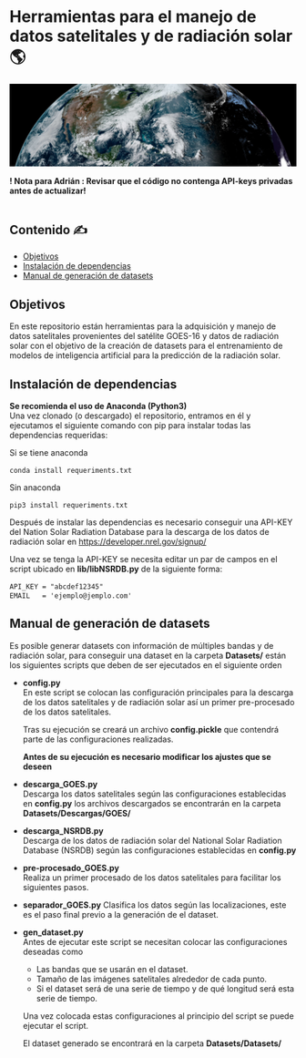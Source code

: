 # Herramientas para el manejo de datos satelitales y de radiación solar :earth_americas:

![alt text](https://github.com/FelosRG/Herramientas-Proyecto-Solar/blob/main/Figuras/portada_GOES16.jpg?raw=true)

<b> ! Nota para Adrián : Revisar que el código no contenga API-keys privadas antes de actualizar!</b> <br> <br>

## Contenido :writing_hand:

  - [Objetivos](#objetivos)
  - [Instalación de dependencias](#instalación-de-dependencias)
  - [Manual de generación de datasets](#manual-de-generación-de-datasets)

## Objetivos
En este repositorio están herramientas para la adquisición y manejo de datos satelitales provenientes del satélite GOES-16 y datos de radiación solar con el objetivo de la creación de datasets para el entrenamiento de modelos de inteligencia artificial para la predicción de la radiación solar. <br>

## Instalación de dependencias
**Se recomienda el uso de Anaconda (Python3)**<br>
Una vez clonado (o descargado) el repositorio, entramos en él y ejecutamos el siguiente comando con pip para instalar todas las dependencias requeridas:

Si se tiene anaconda
``` 
conda install requeriments.txt
```
Sin anaconda
``` 
pip3 install requeriments.txt
```
Después de instalar las dependencias es necesario conseguir una API-KEY del Nation Solar Radiation Database para la descarga de los datos de radiación solar en https://developer.nrel.gov/signup/

Una vez se tenga la API-KEY se necesita editar un par de campos en el script ubicado en **lib/libNSRDB.py** de la siguiente forma:
``` 
API_KEY = "abcdef12345"
EMAIL   = 'ejemplo@jemplo.com'
```
## Manual de generación de datasets
Es posible generar datasets con información de múltiples bandas y de radiación solar, para conseguir una dataset en la carpeta **Datasets/** están los siguientes scripts que deben de ser ejecutados en el siguiente orden

* **config.py**<br>
  En este script se colocan las configuración principales para la descarga de los datos satelitales y de radiación solar así un primer pre-procesado de los datos satelitales.<br>

  Tras su ejecución se creará un archivo **config.pickle** que contendrá  parte de las configuraciones realizadas.

  **Antes de su ejecución es necesario modificar los ajustes que se deseen**

* **descarga_GOES.py**<br>
  Descarga los datos satelitales según las configuraciones establecidas en **config.py** los archivos descargados se encontrarán en la carpeta **Datasets/Descargas/GOES/**

* **descarga_NSRDB.py**<br>
Descarga de los datos de radiación solar del National Solar Radiation Database (NSRDB) según las configuraciones establecidas en **config.py**

* **pre-procesado_GOES.py**<br>
  Realiza un primer procesado de los datos satelitales para facilitar los siguientes pasos.

* **separador_GOES.py**
  Clasifica los datos según las localizaciones, este es el paso final previo a la generación de el dataset.

* **gen_dataset.py**<br>
Antes de ejecutar este script se necesitan colocar las configuraciones deseadas como
  * Las bandas que se usarán en el dataset.
  * Tamaño de las imágenes satelitales alrededor de cada punto.
  * Si el dataset será de una serie de tiempo y de qué longitud será esta serie de tiempo.
  
  Una vez colocada estas configuraciones al principio del script se puede ejecutar el script.

  El dataset generado se encontrará en la carpeta **Datasets/Datasets/** 
